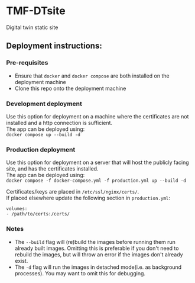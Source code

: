 # TMF-DTsite
Digital twin static site

## Deployment instructions:

### Pre-requisites
- Ensure that `docker` and `docker compose` are both installed on the deployment machine  
- Clone this repo onto the deployment machine  

### Development deployment
Use this option for deployment on a machine where the certificates are not installed and a http connection is sufficient.  
The app can be deployed using:  
`docker compose up --build -d`


### Production deployment
Use this option for deployment on a server that will host the publicly facing site, and has the certificates installed.  
The app can be deployed using:  
`docker compose -f docker-compose.yml -f production.yml up --build -d`  


Certificates/keys are placed in `/etc/ssl/nginx/certs/`.  
If placed elsewhere update the following section in `production.yml`:  
```
volumes:
- /path/to/certs:/certs/
```

### Notes
- The `--build` flag will (re)build the images before running them run already built images. Omitting this is preferable if you don't need to rebuild the images, but will throw an error if the images don't already exist.  
- The `-d` flag will run the images in detached mode(i.e. as background processes). You may want to omit this for debugging.
